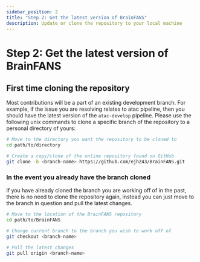 ```yaml
---
sidebar_position: 2
title: "Step 2: Get the latest version of BrainFANS"
description: Update or clone the repository to your local machine
---
```


# Step 2: Get the latest version of BrainFANS

## First time cloning the repository

Most contributions will be a part of an existing development branch. For example, if the issue you are resolving relates to atac pipeline, then you should have the latest version of the `atac-develop` pipeline. Please use the following unix commands to clone a specific branch of the repository to a personal directory of yours:

```bash
# Move to the directory you want the repository to be cloned to
cd path/to/directory

# Create a copy/clone of the online repository found on GitHub
git clone -b <branch-name> https://github.com/ejh243/BrainFANS.git
```

### In the event you already have the branch cloned

If you have already cloned the branch you are working off of in the past, there is no need to clone the repository again, instead you can just move to the branch in question and pull the latest changes.

```bash
# Move to the location of the BrainFANS repository
cd path/to/BrainFANS

# Change current branch to the branch you wish to work off of
git checkout <branch-name>

# Pull the latest changes
git pull origin <branch-name>
```
